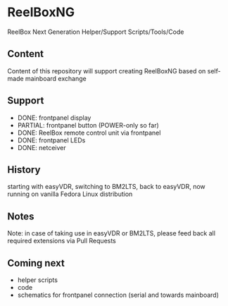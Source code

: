 # ReelBoxNG
ReelBox Next Generation Helper/Support Scripts/Tools/Code

## Content
Content of this repository will support creating ReelBoxNG based on self-made mainboard exchange

## Support
- DONE: frontpanel display
- PARTIAL: frontpanel button (POWER-only so far)
- DONE: ReelBox remote control unit via frontpanel
- DONE: frontpanel LEDs
- DONE: netceiver

## History
starting with easyVDR, switching to BM2LTS, back to easyVDR, now running on vanilla Fedora Linux distribution

## Notes
Note: in case of taking use in easyVDR or BM2LTS, please feed back all required extensions via Pull Requests

## Coming next
- helper scripts
- code
- schematics for frontpanel connection (serial and towards mainboard)
